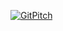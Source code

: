 [![GitPitch](https://gitpitch.com/assets/badge.svg)](https:https://gitpitch.com/deshorsley/notrocketscience/develop#/)
